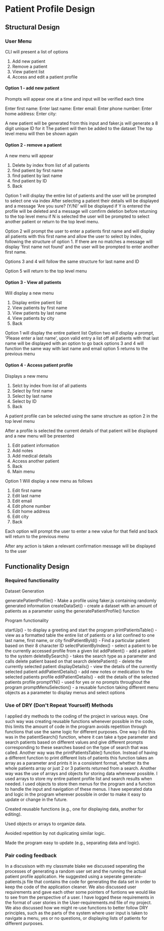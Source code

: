 # Patient Profile Design

## Structural Design

### User Menu

CLI will present a list of options

1. Add new patient
2. Remove a patient
3. View patient list
4. Access and edit a patient profile

#### Option 1 - add new patient

Prompts will appear one at a time and input will be verified each time

Enter first name:
Enter last name:
Enter email:
Enter phone number:
Enter home address:
Enter city:

A new patient will be generated from this input and faker.js will generate a 8 digit unique ID for it
The patient will then be added to the dataset
The top level menu will then be shown again

#### Option 2 - remove a patient

A new menu will appear

1. Delete by index from list of all patients
2. find patient by first name
3. find patient by last name
4. find patient by ID
5. Back

Option 1 will display the entire list of patients and the user will be prompted to select one via index
After selecting a patient their details will be displayed and a message 'Are you sure? (Y/N)' will be displayed
if Y is entered the profile will be deleted and a message will comfirm deletion before returning to the top level menu
if N is selected the user will be prompted to select another patient or return to the top level menu.

Option 2 will prompt the user to enter a patients first name and will display all patients with this first name and allow the user to select by index, following the structure of option 1. If there are no matches a message will display 'first name not found' and the user will be prompted to enter another first name. 

Options 3 and 4 will follow the same structure for last name and ID

Option 5 will return to the top level menu

#### Option 3 - View all patients

Will display a new menu

1. Display entire patient list
2. View patients by first name
3. View patients by last name
4. View patients by city
5. Back

Option 1 will display the entire patient list
Option two will display a prompt, 'Please enter a last name', upon valid entry a list off all patients with that last name will be displayed
with an option to go back
options 3 and 4 will function the same way with last name and email
option 5 returns to the previous menu

#### Option 4 - Access patient profile

Displays a new menu

1. Selct by index from list of all patients
2. Select by first name
3. Select by last name
4. Select by ID
5. Back

A patient profile can be selected using the same structure as option 2 in the top level menu

After a profile is selected the current details of that patient will be displayed and a new menu will be presented

1. Edit patient information
2. Add notes
3. Add medical details
4. Access another patient
5. Back
6. Main menu

Option 1 Will display a new menu as follows

1. Edit first name
2. Edit last name
3. Edit email
4. Edit phone number
5. Edit home address
6. Edit city
7. Back

Each option will prompt the user to enter a new value for that field and back will return to the previous menu

After any action is taken a relevant confirmation message will be displayed to the user

## Functionality Design

### Required functionality

Dataset Generation

generatePatientProfile() - Make a profile using faker.js containing randomly generated information
createDataSet() - create a dataset with an amount of patients as a parameter using the generatePatientProfile() function

Program functionality

startUp() - to display a greeting and start the program
printPatientsTable() - view as a formatted table the entire list of patients or a list confined to one last name, first name, or city
findPatientById() - Find a particular patient based on their 8 character ID
selectPatientByIndex() - select a patient to be the currently accessed profile from a given list
addPatient() - add a patient to the system
deleteBySearch() - takes the search type as a parameter and calls delete patient based on that search
deletePatient() - delete the currently selected patient
displayDetails() - view the details of the currently selected patient
addPatientDetails() - add new notes or medication to the selected patients profile
editPatientDetails() - edit the details of the selected patients profile
promptYN() - used for yes or no prompts throughout the program
promptMenuSelection() - a reusable function taking different menu objects as a parameter to display menus and select options

### Use of DRY (Don't Repeat Yourself) Methods

I applied dry methods to the coding of the project in various ways. One such way was creating reusable functions whenever possible in the code, this limits the amount of code in the program avoids repetition through functions that use the same logic for different purposes. One way I did this was in the patientSearch() function, where it can take a type parameter and search patients based on different values and give different prompts corresponding to these searches based on the type of search that was called. Another way was the printPatientsTable() function. Instead of having a different function to print different lists of patients this function takes an array as a parameter and prints it in a consistent format, whether its the whole patients array or just 2 or 3 patients returned from a search. Another way was the use of arrays and objects for storing data whenever possible. I used arrays to store my entire patient profile list and search results when needed. I used objects to store then menus for the program and a function to handle the input and navigation of these menus. I have seperated data and logic in the program wherever possible in order to make it easy to update or change in the future.

Created reusable functions (e.g., one for displaying data, another for editing).

Used objects or arrays to organize data.

Avoided repetition by not duplicating similar logic.

Made the program easy to update (e.g., separating data and logic).

### Pair coding feedback

In a discusison with my classmate blake we discussed seperating the processes of generating a random user set and the running the actual patient
profile application. He suggested using a seperate generate-patients.js file that contains the code for generating the data set in order to keep 
the code of the application cleaner. We also discussed user requirements and gave each other some pointers of funtions we would like to see from 
the perspective of a user. I have logged these requirements in the format of user stories in the User-requirements.md file of my project. We also 
discussed how we might re-use functions to better follow DRY principles, such as the parts of the system where user input is taken to navigate a menu, yes or no questions, or displaying lists of patients for different purposes.







